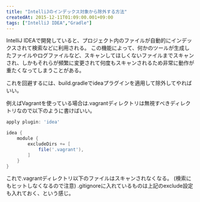 ```yaml
---
title: "IntelliJのインデックス対象から除外する方法"
createdAt: 2015-12-11T01:09:00.001+09:00
tags: ["IntelliJ IDEA","Gradle"]
---
```

IntelliJ IDEAで開発していると、プロジェクト内のファイルが自動的にインデックスされて検索などに利用される。
この機能によって、何かのツールが生成したファイルやログファイルなど、スキャンしてほしくないファイルまでスキャンされ、しかもそれらが頻繁に変更されて何度もスキャンされるため非常に動作が重たくなってしまうことがある。

これを回避するには、build.gradleでideaプラグインを適用して除外してやればいい。
<!--more-->

例えばVagrantを使っている場合は.vagrantディレクトリは無視すべきディレクトリなので以下のように書けばいい。

```groovy
apply plugin: 'idea'

idea {
    module {
        excludeDirs += [
            file('.vagrant'),
        ]
    }
}
```

これで.vagrantディレクトリ以下のファイルはスキャンされなくなる。
(検索にもヒットしなくなるので注意)
.gitignoreに入れているものは上記のexclude設定も入れておく、という感じ。
